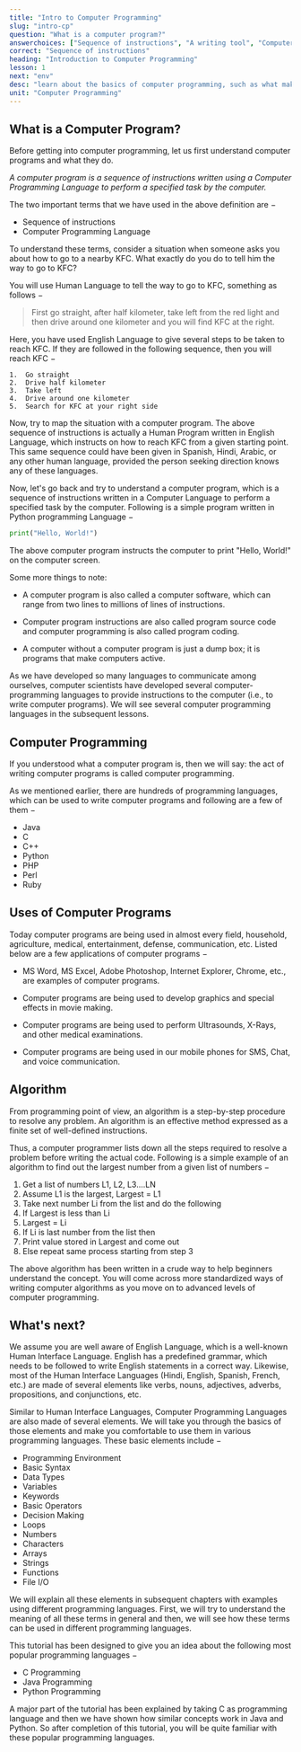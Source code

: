 ```yaml
---
title: "Intro to Computer Programming"
slug: "intro-cp"
question: "What is a computer program?"
answerchoices: ["Sequence of instructions", "A writing tool", "Computer programming language", "Hardware"]
correct: "Sequence of instructions"
heading: "Introduction to Computer Programming"
lesson: 1
next: "env"
desc: "learn about the basics of computer programming, such as what makes a program"
unit: "Computer Programming"
---
```



## What is a Computer Program?
Before getting into computer programming, let us first understand computer programs and what they do.

*A computer program is a sequence of instructions written using a Computer Programming Language to perform a specified task by the computer.*

The two important terms that we have used in the above definition are −

* Sequence of instructions
* Computer Programming Language

To understand these terms, consider a situation when someone asks you about how to go to a nearby KFC. What exactly do you do to tell him the way to go to KFC?

You will use Human Language to tell the way to go to KFC, something as follows −

> First go straight, after half kilometer, take left from the red light and then drive around one kilometer and you will find KFC at the right.

Here, you have used English Language to give several steps to be taken to reach KFC. If they are followed in the following sequence, then you will reach KFC −

```
1.	Go straight
2.	Drive half kilometer
3.	Take left
4.	Drive around one kilometer
5.	Search for KFC at your right side
```

Now, try to map the situation with a computer program. The above sequence of instructions is actually a Human Program written in English Language, which instructs on how to reach KFC from a given starting point. This same sequence could have been given in Spanish, Hindi, Arabic, or any other human language, provided the person seeking direction knows any of these languages.

Now, let's go back and try to understand a computer program, which is a sequence of instructions written in a Computer Language to perform a specified task by the computer. Following is a simple program written in Python programming Language −
```python
print("Hello, World!")
```
The above computer program instructs the computer to print "Hello, World!" on the computer screen.

Some more things to note: 
* A computer program is also called a computer software, which can range from two lines to millions of lines of instructions.

* Computer program instructions are also called program source code and computer programming is also called program coding.

* A computer without a computer program is just a dump box; it is programs that make computers active.

As we have developed so many languages to communicate among ourselves, computer scientists have developed several computer-programming languages to provide instructions to the computer (i.e., to write computer programs). We will see several computer programming languages in the subsequent lessons.

## Computer Programming
If you understood what a computer program is, then we will say: the act of writing computer programs is called computer programming.

As we mentioned earlier, there are hundreds of programming languages, which can be used to write computer programs and following are a few of them −

* Java
* C
* C++
* Python
* PHP
* Perl
* Ruby

## Uses of Computer Programs
Today computer programs are being used in almost every field, household, agriculture, medical, entertainment, defense, communication, etc. Listed below are a few applications of computer programs −

* MS Word, MS Excel, Adobe Photoshop, Internet Explorer, Chrome, etc., are examples of computer programs.

* Computer programs are being used to develop graphics and special effects in movie making.

* Computer programs are being used to perform Ultrasounds, X-Rays, and other medical examinations.

* Computer programs are being used in our mobile phones for SMS, Chat, and voice communication.

## Algorithm
From programming point of view, an algorithm is a step-by-step procedure to resolve any problem. An algorithm is an effective method expressed as a finite set of well-defined instructions.

Thus, a computer programmer lists down all the steps required to resolve a problem before writing the actual code. Following is a simple example of an algorithm to find out the largest number from a given list of numbers −

1. Get a list of numbers L1, L2, L3....LN
2. Assume L1 is the largest, Largest = L1
3. Take next number Li from the list and do the following
4. If Largest is less than Li
5. Largest = Li
6. If Li is last number from the list then
7. Print value stored in Largest and come out
8. Else repeat same process starting from step 3

The above algorithm has been written in a crude way to help beginners understand the concept. You will come across more standardized ways of writing computer algorithms as you move on to advanced levels of computer programming.

## What's next?

We assume you are well aware of English Language, which is a well-known Human Interface Language. English has a predefined grammar, which needs to be followed to write English statements in a correct way. Likewise, most of the Human Interface Languages (Hindi, English, Spanish, French, etc.) are made of several elements like verbs, nouns, adjectives, adverbs, propositions, and conjunctions, etc.

Similar to Human Interface Languages, Computer Programming Languages are also made of several elements. We will take you through the basics of those elements and make you comfortable to use them in various programming languages. These basic elements include −

* Programming Environment
* Basic Syntax
* Data Types
* Variables
* Keywords
* Basic Operators
* Decision Making
* Loops
* Numbers
* Characters
* Arrays
* Strings
* Functions
* File I/O


We will explain all these elements in subsequent chapters with examples using different programming languages. First, we will try to understand the meaning of all these terms in general and then, we will see how these terms can be used in different programming languages.

This tutorial has been designed to give you an idea about the following most popular programming languages −

* C Programming
* Java Programming
* Python Programming


A major part of the tutorial has been explained by taking C as programming language and then we have shown how similar concepts work in Java and Python. So after completion of this tutorial, you will be quite familiar with these popular programming languages.